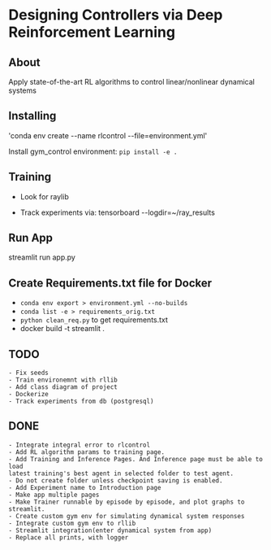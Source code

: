 # Designing Controllers via Deep Reinforcement Learning


## About
Apply state-of-the-art RL algorithms to control linear/nonlinear dynamical systems


## Installing
<!-- Create conda environment -->
'conda env create --name rlcontrol --file=environment.yml'

Install gym_control environment: `pip install -e .`
## Training
- Look for raylib
* Track experiments via: tensorboard --logdir=~/ray_results

## Run App
streamlit run app.py

## Create Requirements.txt file for Docker
- `conda env export > environment.yml --no-builds`
- `conda list -e > requirements_orig.txt`
- `python clean_req.py` to get requirements.txt
- docker build -t streamlit .

## TODO
    - Fix seeds
    - Train environemnt with rllib
    - Add class diagram of project
    - Dockerize
    - Track experiments from db (postgresql)

## DONE
    - Integrate integral error to rlcontrol
    - Add RL algorithm params to training page.
    - Add Training and Inference Pages. And Inference page must be able to load
    latest training's best agent in selected folder to test agent.
    - Do not create folder unless checkpoint saving is enabled.
    - Add Experiment name to Introduction page
    - Make app multiple pages
    - Make Trainer runnable by episode by episode, and plot graphs to streamlit.
    - Create custom gym env for simulating dynamical system responses
    - Integrate custom gym env to rllib
    - Streamlit integration(enter dynamical system from app)
    - Replace all prints, with logger
